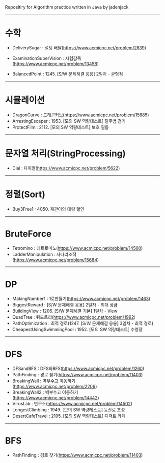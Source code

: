 Repositiry for Algorithm practice written in Java by jadenjack

---
# 수학
- DeliverySugar : 설탕 배달(https://www.acmicpc.net/problem/2839)
- ExaminationSuperVision : 시험감독(https://www.acmicpc.net/problem/13458)

- BalancedPoint : 1245. [S/W 문제해결 응용] 2일차 - 균형점
---
# 시뮬레이션
- DragonCurve : 드래곤커브(https://www.acmicpc.net/problem/15685)
- ArrestingEscaper : 1953. [모의 SW 역량테스트] 탈주범 검거
- ProtectFilm : 2112. [모의 SW 역량테스트] 보호 필름
---

# 문자열 처리(StringProcessing)
- Dial : 다이얼(https://www.acmicpc.net/problem/5622)
---
# 정렬(Sort)
- Buy3Free1 : 4050. 재관이의 대량 할인
---
# BruteForce
- Tetromino : 테트로미노(https://www.acmicpc.net/problem/14500)
- LadderManipulation : 사다리조작(https://www.acmicpc.net/problem/15684)
---

# DP
- MakingNumber1 : 1로만들기(https://www.acmicpc.net/problem/1463)
- BiggestReward : [S/W 문제해결 응용] 2일차 - 최대 상금
- BuildingView : 1206. [S/W 문제해결 기본] 1일차 - View
- QuadTree : 쿼드트리(https://www.acmicpc.net/problem/1992)
- PathOptimization : 최적 경로(1247. [S/W 문제해결 응용] 3일차 - 최적 경로)
- CheapestUsingSwimmingPool : 1952. [모의 SW 역량테스트] 수영장
---
# DFS
- DFSandBFS : DFS와BFS(https://www.acmicpc.net/problem/1260)
- PathFinding : 경로 찾기(https://www.acmicpc.net/problem/11403)
- BreakingWall : 벽부수고 이동하기(https://www.acmicpc.net/problem/2206)
- BreakingWall2 : 벽부수고 이동하기(https://www.acmicpc.net/problem/14442)
- VirusLab : 연구소(https://www.acmicpc.net/problem/14502)
- LongestClimbing : 1949. [모의 SW 역량테스트] 등산로 조성
- DesertCafeTravel : 2105. [모의 SW 역량테스트] 디저트 카페
---
# BFS

- PathFinding : 경로 찾기(https://www.acmicpc.net/problem/11403)